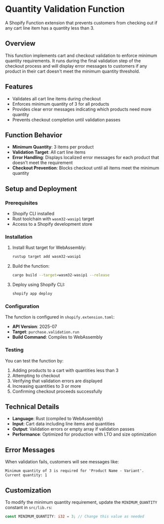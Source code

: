 # Quantity Validation Function

A Shopify Function extension that prevents customers from checking out if any cart line item has a quantity less than 3.

## Overview

This function implements cart and checkout validation to enforce minimum quantity requirements. It runs during the final validation step of the checkout process and will display error messages to customers if any product in their cart doesn't meet the minimum quantity threshold.

## Features

- Validates all cart line items during checkout
- Enforces minimum quantity of 3 for all products
- Provides clear error messages indicating which products need more quantity
- Prevents checkout completion until validation passes

## Function Behavior

- **Minimum Quantity**: 3 items per product
- **Validation Target**: All cart line items
- **Error Handling**: Displays localized error messages for each product that doesn't meet the requirement
- **Checkout Prevention**: Blocks checkout until all items meet the minimum quantity

## Setup and Deployment

### Prerequisites

- Shopify CLI installed
- Rust toolchain with `wasm32-wasip1` target
- Access to a Shopify development store

### Installation

1. Install Rust target for WebAssembly:
   ```bash
   rustup target add wasm32-wasip1
   ```

2. Build the function:
   ```bash
   cargo build --target=wasm32-wasip1 --release
   ```

3. Deploy using Shopify CLI:
   ```bash
   shopify app deploy
   ```

### Configuration

The function is configured in `shopify.extension.toml`:
- **API Version**: 2025-07
- **Target**: `purchase.validation.run`
- **Build Command**: Compiles to WebAssembly

### Testing

You can test the function by:
1. Adding products to a cart with quantities less than 3
2. Attempting to checkout
3. Verifying that validation errors are displayed
4. Increasing quantities to 3 or more
5. Confirming checkout proceeds successfully

## Technical Details

- **Language**: Rust (compiled to WebAssembly)
- **Input**: Cart data including line items and quantities
- **Output**: Validation errors or empty array if validation passes
- **Performance**: Optimized for production with LTO and size optimization

## Error Messages

When validation fails, customers will see messages like:
```
Minimum quantity of 3 is required for 'Product Name - Variant'. Current quantity: 1
```

## Customization

To modify the minimum quantity requirement, update the `MINIMUM_QUANTITY` constant in `src/lib.rs`:

```rust
const MINIMUM_QUANTITY: i32 = 3; // Change this value as needed
``` 